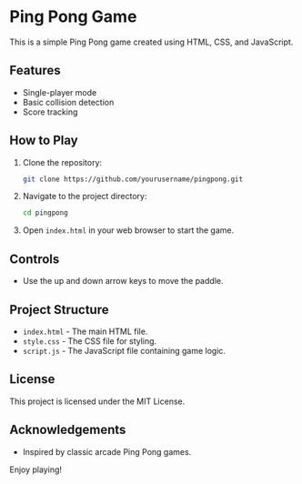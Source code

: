 # Ping Pong Game

This is a simple Ping Pong game created using HTML, CSS, and JavaScript.

## Features

- Single-player mode
- Basic collision detection
- Score tracking

## How to Play

1. Clone the repository:
    ```sh
    git clone https://github.com/yourusername/pingpong.git
    ```
2. Navigate to the project directory:
    ```sh
    cd pingpong
    ```
3. Open `index.html` in your web browser to start the game.

## Controls

- Use the up and down arrow keys to move the paddle.

## Project Structure

- `index.html` - The main HTML file.
- `style.css` - The CSS file for styling.
- `script.js` - The JavaScript file containing game logic.

## License

This project is licensed under the MIT License.

## Acknowledgements

- Inspired by classic arcade Ping Pong games.

Enjoy playing!